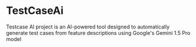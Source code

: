 # TestCaseAi
Testcase AI project is an AI-powered tool designed to automatically generate test cases from feature descriptions using Google's Gemini 1.5 Pro model
